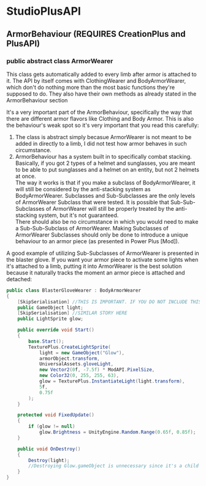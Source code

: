 # StudioPlusAPI
## ArmorBehaviour (REQUIRES CreationPlus and PlusAPI)
### public abstract class ArmorWearer
This class gets automatically added to every limb after armor is attached to it. The API by itself comes with ClothingWearer and BodyArmorWearer, which don't do nothing more than the most basic functions they're supposed to do. They also have their own methods as  already stated in  the ArmorBehaviour section

It's a very important part of the ArmorBehaviour, specifically the way that there are different armor flavors like Clothing and Body Armor. This is also the behaviour's weak spot so it's very important that you read this carefully:
1. The class is abstract simply becasue ArmorWearer is not meant to be added in directly to a limb, I did not test how armor behaves in such circumstance.
1. ArmorBehaviour has a system built in to specifically combat stacking. Basically, if you got 2 types of a helmet and sunglasses, you are meant to be able to put sunglasses and a helmet on an entity, but not 2 helmets at once.<br/> 
The way it works is that if you make a subclass of BodyArmorWearer, it will still be considered by the anti-stacking system as BodyArmorWearer. Subclasses and Sub-Subclasses are the only levels of ArmorWearer Subclass that were tested. It is possible that Sub-Sub-Subclasses of ArmorWearer will still be properly treated by the anti-stacking system, but it's not guaranteed.<br/>
There should also be no circumstance in which you would need to make a Sub-Sub-Subclass of ArmorWearer. Making Subclasses of ArmorWearer Subclasses should only be done to introduce a unique behaviour to an armor piece (as presented in Power Plus [Mod]).

A good example of utilizing Sub-Subclasses of ArmorWearer is presented in the blaster glove. If you want your armor piece to activate some lights when it's attached to a limb, putting it into ArmorWearer is the best solution because it naturally tracks the moment an armor piece is attached and detached:
```cs
public class BlasterGloveWearer : BodyArmorWearer
{
    [SkipSerialisation] //THIS IS IMPORTANT. IF YOU DO NOT INCLUDE THIS, THE LIGHT WILL BE COPIED OVER TO THE COPY OF THE ENTITY YOU MAKE. THIS WOULD BE BAD
    public GameObject light;
    [SkipSerialisation] //SIMILAR STORY HERE
    public LightSprite glow;

    public override void Start()
    {
        base.Start();
        TexturePlus.CreateLightSprite(
            light = new GameObject("Glow"),
            armorObject.transform,
            UniversalAssets.gloveLight,
            new Vector2(0f, -7.5f) * ModAPI.PixelSize,
            new Color32(0, 255, 255, 63),
            glow = TexturePlus.InstantiateLight(light.transform),
            5f,
            0.75f
        );
    }

    protected void FixedUpdate()
    {
        if (glow != null)
            glow.Brightness = UnityEngine.Random.Range(0.65f, 0.85f);
    }

    public void OnDestroy()
    {
        Destroy(light);
        //Destroying Glow.gameObject is unnecessary since it's a child of Light
    }
}
```